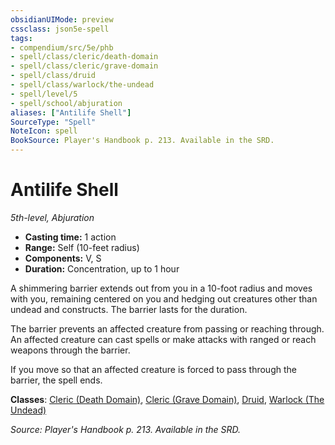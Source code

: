 ```yaml
---
obsidianUIMode: preview
cssclass: json5e-spell
tags:
- compendium/src/5e/phb
- spell/class/cleric/death-domain
- spell/class/cleric/grave-domain
- spell/class/druid
- spell/class/warlock/the-undead
- spell/level/5
- spell/school/abjuration
aliases: ["Antilife Shell"]
SourceType: "Spell"
NoteIcon: spell
BookSource: Player's Handbook p. 213. Available in the SRD.
---
```

# Antilife Shell
*5th-level, Abjuration*  

- **Casting time:** 1 action
- **Range:** Self (10-feet radius)
- **Components:** V, S
- **Duration:** Concentration, up to 1 hour

A shimmering barrier extends out from you in a 10-foot radius and moves with you, remaining centered on you and hedging out creatures other than undead and constructs. The barrier lasts for the duration.

The barrier prevents an affected creature from passing or reaching through. An affected creature can cast spells or make attacks with ranged or reach weapons through the barrier.

If you move so that an affected creature is forced to pass through the barrier, the spell ends.

**Classes**: [Cleric (Death Domain)](/2-Mechanics/CLI/classes/cleric-death-domain.md), [Cleric (Grave Domain)](/2-Mechanics/CLI/classes/cleric-grave-domain-xge.md), [Druid](/2-Mechanics/CLI/classes/druid.md), [Warlock (The Undead)](/2-Mechanics/CLI/classes/warlock-the-undead-vrgr.md)

*Source: Player's Handbook p. 213. Available in the SRD.*